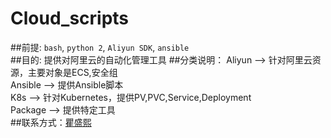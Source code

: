 # Cloud_scripts
##前提: `bash`, `python 2`, `Aliyun SDK`, `ansible`  
##目的: 提供对阿里云的自动化管理工具
##分类说明： Aliyun  --> 针对阿里云资源，主要对象是ECS,安全组  
             Ansible --> 提供Ansible脚本  
             K8s     --> 针对Kubernetes，提供PV,PVC,Service,Deployment  
             Package --> 提供特定工具    
##联系方式：[瞿盛熙](https://www.linkedin.com/in/shengxi-qu-21920564/)
